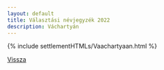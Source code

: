 ```yaml
---
layout: default
title: Választási névjegyzék 2022
description: Váchartyán
---
```


{% include settlementHTMLs/Vaachartyaan.html %}

[Vissza](./)